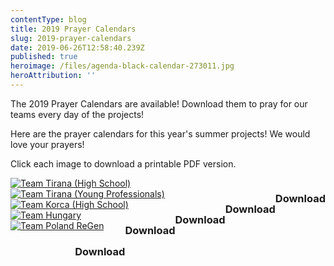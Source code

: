 ```yaml
---
contentType: blog
title: 2019 Prayer Calendars
slug: 2019-prayer-calendars
date: 2019-06-26T12:58:40.239Z
published: true
heroimage: /files/agenda-black-calendar-273011.jpg
heroAttribution: ''
---
```

The 2019 Prayer Calendars are available! Download them to pray for our teams every day of the projects!

Here are the prayer calendars for this year's summer projects!  We would love
your prayers!

Click each image to download a printable PDF version.

<a href="/files/prayercalendars/2019/ee-2019_prayer-calendar_team-tirana-hs-albania.pdf">
  <img src="/files/prayercalendars/2019/tirana-hs.jpg"
    alt="Team Tirana (High School)">
  </img>
  <h3 style="float:right;">Download <i class="fas fa-download"></i></h3>
</a>

<a href="/files/prayercalendars/2019/EE-2019_Prayer-Calendar_Team-Tirana-YP.pdf">
  <img src="/files/prayercalendars/2019/tirana-yp.jpg"
    alt="Team Tirana (Young Professionals)">
  </img>
  <h3 style="float:right;">Download <i class="fas fa-download"></i></h3>
</a>

<a href="/files/prayercalendars/2019/EE-2019_Prayer-Calendar_Team-Korca-HS.pdf">
  <img src="/files/prayercalendars/2019/korca-hs.jpg"
    alt="Team Korca (High School)">
  </img>
  <h3 style="float:right;">Download <i class="fas fa-download"></i></h3>
</a>

<a href="/files/prayercalendars/2019/EE-2019_Prayer-Calendar_Team-Hungary.pdf">
  <img src="/files/prayercalendars/2019/hungary-hs.jpg"
    alt="Team Hungary">
  </img>
  <h3 style="float:right;">Download <i class="fas fa-download"></i></h3>
</a>

<a href="/files/prayercalendars/2019/EE-2019_Prayer-Calendar_Team-Poland.pdf">
  <img src="/files/prayercalendars/2019/poland-regen.jpg"
    alt="Team Poland ReGen">
  </img>
  <h3 style="float:right;">Download <i class="fas fa-download"></i></h3>
</a>
